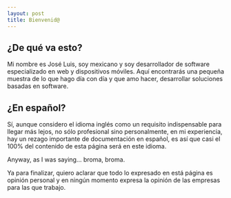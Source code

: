 ```yaml
---
layout: post
title: Bienvenid@ 
---
```


## ¿De qué va esto?

Mi nombre es José Luis, soy mexicano y soy desarrollador de software especializado en web y dispositivos móviles. Aquí encontrarás una pequeña muestra de lo que hago día con día y que amo hacer, desarrollar soluciones basadas en software.

## ¿En español?

Sí, aunque considero el idioma inglés como un requisito indispensable para llegar más lejos, no sólo profesional sino personalmente, en mi experiencia, hay un rezago importante de documentación en español, es así que casi el 100% del contenido de esta página será en este idioma.

Anyway, as I was saying... broma, broma.

Ya para finalizar, quiero aclarar que todo lo expresado en está página es opinión personal y en ningún momento expresa la opinión de las empresas para las que trabajo.
